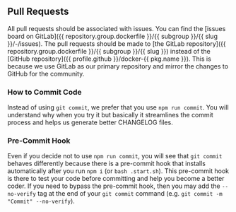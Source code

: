 ## Pull Requests

All pull requests should be associated with issues. You can find the [issues board on GitLab]({{ repository.group.dockerfile }}/{{ subgroup }}/{{ slug }}/-/issues). The pull requests should be made to [the GitLab repository]({{ repository.group.dockerfile }}/{{ subgroup }}/{{ slug }}) instead of the [GitHub repository]({{ profile.github }}/docker-{{ pkg.name }}). This is because we use GitLab as our primary repository and mirror the changes to GitHub for the community.

### How to Commit Code

Instead of using `git commit`, we prefer that you use `npm run commit`. You will understand why when you try it but basically it streamlines the commit process and helps us generate better CHANGELOG files.

### Pre-Commit Hook

Even if you decide not to use `npm run commit`, you will see that `git commit` behaves differently because there is a pre-commit hook that installs automatically after you run `npm i` (or `bash .start.sh`). This pre-commit hook is there to test your code before committing and help you become a better coder. If you need to bypass the pre-commit hook, then you may add the `--no-verify` tag at the end of your `git commit` command (e.g. `git commit -m "Commit" --no-verify`).
